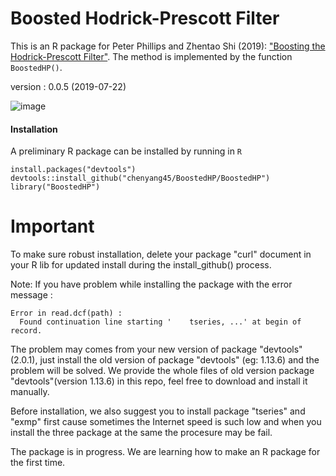 # Boosted Hodrick-Prescott Filter

This is an R package for Peter Phillips and Zhentao Shi (2019): ["Boosting the Hodrick-Prescott Filter"](https://arxiv.org/abs/1905.00175). The method is implemented by the function `BoostedHP()`. 

version : 0.0.5 (2019-07-22)




![image](https://github.com/chenyang45/BoostedHP/blob/master/ADF_bHP_ani.gif)


#### Installation

A preliminary R package can be installed by running in `R`
```
install.packages("devtools")
devtools::install_github("chenyang45/BoostedHP/BoostedHP")
library("BoostedHP")
```

# Important

To make sure robust installation, delete your package "curl" document in your R lib for updated install during the install_github() process.



Note: If you have problem while installing the package with the error message :
```
Error in read.dcf(path) : 
  Found continuation line starting '    tseries, ...' at begin of record.
```
The problem may comes from your new version of package "devtools" (2.0.1), just install the old version of package "devtools" (eg: 1.13.6) and the problem will be solved.
We provide the whole files of old version package "devtools"(version 1.13.6) in this repo, feel free to download and install it manually. 

Before installation, we also suggest you to install package "tseries" and "exmp" first cause sometimes the Internet speed is such low and when you install the three package at the same the procesure may be fail.

The package is in progress. We are learning how to make an R package for the first time.
